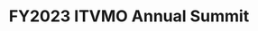 ---
highlight: "true" 
title: "FY2023 ITVMO Annual Summit "
description: "On August 2, 2023, the ITVMO partnered with ACT-IAC to host the first Annual ITVMO Summit. This in-person event brought both industry and government together to foster collaboration and increase knowledge sharing on IT acquisition contract strategies, Best-in-Class IT vehicle solutions, and federal marketplace opportunities for small businesses.

This page compiles resources relevant to the 2023 Summit focus areas. Information may be added or updated, as needed. Check back for new inclusions."
url-link: "https://itvmo.gsa.gov/annual-summit/"
type: "HTML"
gov-only: "false"
is-external: "false"
publication-date: "July 01, 2023"
reading-time: "20"
resource-type: "Guidance"
filter: "itvmo-general"
audience: "contracts-acquisitions"
branded-offerings: "it-buyers-training-support "
---